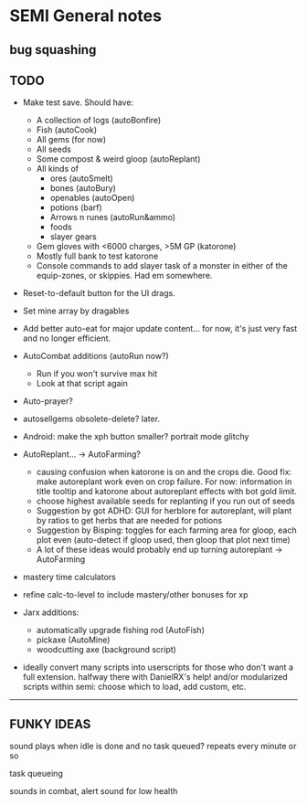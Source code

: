 # SEMI General notes

## bug squashing


## TODO

* Make test save. Should have:
    * A collection of logs (autoBonfire)
    * Fish (autoCook)
    * All gems (for now)
    * All seeds
    * Some compost & weird gloop (autoReplant)
    * All kinds of
        * ores (autoSmelt)
        * bones (autoBury)
        * openables (autoOpen)
        * potions (barf)
        * Arrows n runes (autoRun&ammo)
        * foods
        * slayer gears
    * Gem gloves with <6000 charges, >5M GP (katorone)
    * Mostly full bank to test katorone
    * Console commands to add slayer task of a monster in either of the equip-zones, or skippies. Had em somewhere.

* Reset-to-default button for the UI drags.
* Set mine array by dragables
* Add better auto-eat for major update content... for now, it's just very fast and no longer efficient.
* AutoCombat additions (autoRun now?)
    * Run if you won't survive max hit
    * Look at that script again
* Auto-prayer?
* autosellgems obsolete-delete? later.
* Android: make the xph button smaller? portrait mode glitchy
* AutoReplant... -> AutoFarming?
    * causing confusion when katorone is on and the crops die. Good fix: make autoreplant work even on crop failure. For now: information in title tooltip and katorone about autoreplant effects with bot gold limit.
    * choose highest available seeds for replanting if you run out of seeds
    * Suggestion by got ADHD: GUI for herblore for autoreplant, will plant by ratios to get herbs that are needed for potions
    * Suggestion by Bisping: toggles for each farming area for gloop, each plot even (auto-detect if gloop used, then gloop that plot next time)
    * A lot of these ideas would probably end up turning autoreplant -> AutoFarming
* mastery time calculators
* refine calc-to-level to include mastery/other bonuses for xp
* Jarx additions:
    * automatically upgrade fishing rod (AutoFish)
    * pickaxe (AutoMine)
    * woodcutting axe (background script)
* ideally convert many scripts into userscripts for those who don't want a full extension. halfway there with DanielRX's help!
    and/or modularized scripts within semi: choose which to load, add custom, etc.

-----

## FUNKY IDEAS

sound plays when idle is done and no task queued? repeats every minute or so

task queueing

sounds in combat, alert sound for low health